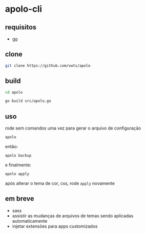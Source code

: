 # apolo-cli

## requisitos

- [go](https://golang.org/dl/)

## clone

```bash
git clone https://github.com/vwts/apolo
```

## build

```bash
cd apolo

go build src/apolo.go
```

## uso

rode sem comandos uma vez para gerar o arquivo de configuração

```bash
apolo
```

então:

```bash
apolo backup
```

e finalmente:

```bash
apolo apply
```

após alterar o tema de cor, css, rode `apply` novamente

## em breve

- sass
- assistir as mudanças de arquivos de temas sendo aplicadas automaticamente
- injetar extensões para apps customizados
